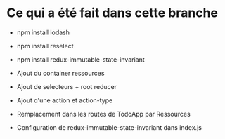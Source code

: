 # Ce qui a été fait dans cette branche

+ npm install lodash
+ npm install reselect
+ npm install redux-immutable-state-invariant

+ Ajout du container ressources
+ Ajout de selecteurs + root reducer
+ Ajout d'une action et action-type
+ Remplacement dans les routes de TodoApp par Ressources
+ Configuration de redux-immutable-state-invariant dans index.js
